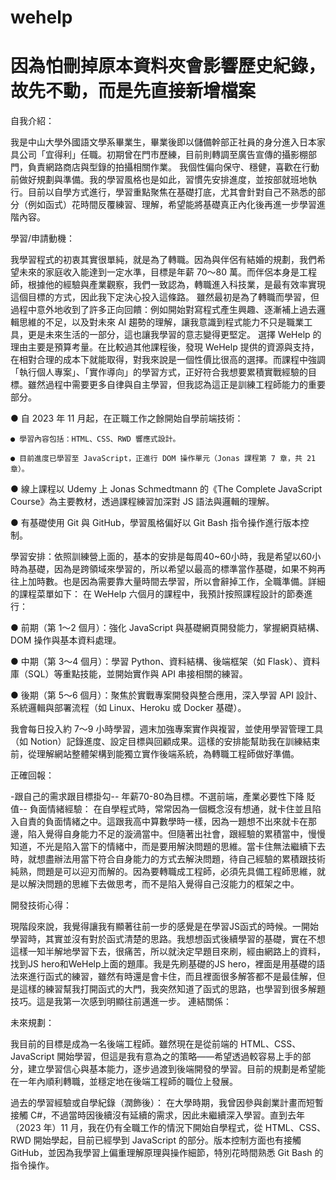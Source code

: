 # wehelp
因為怕刪掉原本資料夾會影響歷史紀錄，故先不動，而是先直接新增檔案
=============================================================
自我介紹：

我是中山大學外國語文學系畢業生，畢業後即以儲備幹部正社員的身分進入日本家具公司「宜得利」任職。初期曾在門市歷練，目前則轉調至廣告宣傳的攝影棚部門，負責網路商店與型錄的拍攝相關作業。
我個性偏向保守、穩健，喜歡在行動前做好規劃與準備。我的學習風格也是如此，習慣先安排進度，並按部就班地執行。目前以自學方式進行，學習重點聚焦在基礎打底，尤其會針對自己不熟悉的部分（例如函式）花時間反覆練習、理解，希望能將基礎真正內化後再進一步學習進階內容。

學習/申請動機：

我學習程式的初衷其實很單純，就是為了轉職。因為與伴侶有結婚的規劃，我們希望未來的家庭收入能達到一定水準，目標是年薪 70～80 萬。而伴侶本身是工程師，根據他的經驗與產業觀察，我們一致認為，轉職進入科技業，是最有效率實現這個目標的方式，因此我下定決心投入這條路。
雖然最初是為了轉職而學習，但過程中意外地收到了許多正向回饋：例如開始對寫程式產生興趣、逐漸補上過去邏輯思維的不足，以及對未來 AI 趨勢的理解，讓我意識到程式能力不只是職業工具，更是未來生活的一部分，這也讓我學習的意志變得更堅定。
選擇 WeHelp 的理由主要是預算考量。在比較過其他課程後，發現 WeHelp 提供的資源與支持，在相對合理的成本下就能取得，對我來說是一個性價比很高的選擇。而課程中強調「執行個人專案」、「實作導向」的學習方式，正好符合我想要累積實戰經驗的目標。雖然過程中需要更多自律與自主學習，但我認為這正是訓練工程師能力的重要部分。

● 自 2023 年 11 月起，在正職工作之餘開始自學前端技術：

    ● 學習內容包括：HTML、CSS、RWD 響應式設計。

    ● 目前進度已學習至 JavaScript，正進行 DOM 操作單元（Jonas 課程第 7 章，共 21 章）。

● 線上課程以 Udemy 上 Jonas Schmedtmann 的《The Complete JavaScript Course》為主要教材，透過課程練習加深對 JS 語法與邏輯的理解。

● 有基礎使用 Git 與 GitHub，學習風格偏好以 Git Bash 指令操作進行版本控制。

學習安排：依照訓練營上面的，基本的安排是每周40~60小時，我是希望以60小時為基礎，因為是跨領域來學習的，所以希望以最高的標準當作基礎，如果不夠再往上加時數。也是因為需要靠大量時間去學習，所以會辭掉工作，全職準備。詳細的課程菜單如下：
在 WeHelp 六個月的課程中，我預計按照課程設計的節奏進行：

● 前期（第 1～2 個月）：強化 JavaScript 與基礎網頁開發能力，掌握網頁結構、DOM 操作與基本資料處理。

● 中期（第 3～4 個月）：學習 Python、資料結構、後端框架（如 Flask）、資料庫（SQL）等重點技能，並開始實作與 API 串接相關的練習。

● 後期（第 5～6 個月）：聚焦於實戰專案開發與整合應用，深入學習 API 設計、系統邏輯與部署流程（如 Linux、Heroku 或 Docker 基礎）。

我會每日投入約 7～9 小時學習，週末加強專案實作與複習，並使用學習管理工具（如 Notion）記錄進度、設定目標與回顧成果。這樣的安排能幫助我在訓練結束前，從理解網站整體架構到能獨立實作後端系統，為轉職工程師做好準備。

正確回報：

-跟自己的需求跟目標掛勾-- 年薪70-80為目標。不選前端，產業必要性下降 貶值--
負面情緒經驗：
在自學程式時，常常因為一個概念沒有想通，就卡住並且陷入自責的負面情緒之中。這跟我高中算數學時一樣，因為一題想不出來就卡在那邊，陷入覺得自身能力不足的漩渦當中。但隨著出社會，跟經驗的累積當中，慢慢知道，不光是陷入當下的情緒中，而是要用解決問題的思維。當卡住無法繼續下去時，就想盡辦法用當下符合自身能力的方式去解決問題，待自己經驗的累積跟技術純熟，問題是可以迎刃而解的。因為要轉職成工程師，必須先具備工程師思維，就是以解決問題的思維下去做思考，而不是陷入覺得自己沒能力的框架之中。

開發技術心得：

現階段來說，我覺得讓我有顯著往前一步的感覺是在學習JS函式的時候。一開始學習時，其實並沒有對於函式清楚的思路。我想想函式後續學習的基礎，實在不想這樣一知半解地學習下去，很痛苦，所以就決定早題目來刷，經由網路上的資料，找到JS hero和WeHelp上面的題庫。我是先刷基礎的JS hero，裡面是用基礎的語法來進行函式的練習，雖然有時還是會卡住，而且裡面很多解答都不是最佳解，但是這樣的練習幫我打開函式的大門，我突然知道了函式的思路，也學習到很多解題技巧。這是我第一次感到明顯往前邁進一步。
連結關係：

未來規劃：

我目前的目標是成為一名後端工程師。雖然現在是從前端的 HTML、CSS、JavaScript 開始學習，但這是我有意為之的策略——希望透過較容易上手的部分，建立學習信心與基本能力，逐步過渡到後端開發的學習。目前的規劃是希望能在一年內順利轉職，並穩定地在後端工程師的職位上發展。

過去的學習經驗或自學紀錄（潤飾後）：
在大學時期，我曾因參與創業計畫而短暫接觸 C#，不過當時因後續沒有延續的需求，因此未繼續深入學習。直到去年（2023 年）11 月，我在仍有全職工作的情況下開始自學程式，從 HTML、CSS、RWD 開始學起，目前已經學到 JavaScript 的部分。版本控制方面也有接觸 GitHub，並因為我學習上偏重理解原理與操作細節，特別花時間熟悉 Git Bash 的指令操作。
